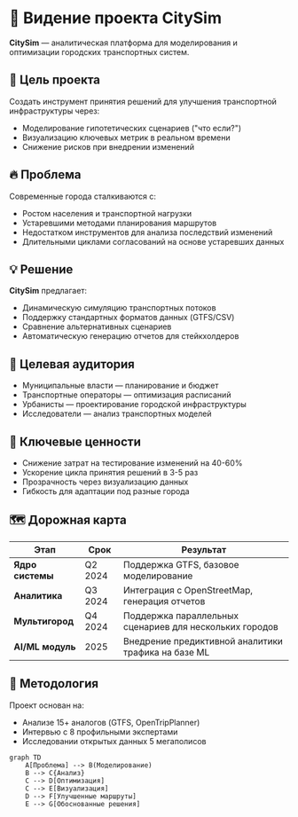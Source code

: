 # 🚀 Видение проекта CitySim

**CitySim** — аналитическая платформа для моделирования и оптимизации городских транспортных систем. 

## 🎯 Цель проекта
Создать инструмент принятия решений для улучшения транспортной инфраструктуры через:
- Моделирование гипотетических сценариев ("что если?")
- Визуализацию ключевых метрик в реальном времени
- Снижение рисков при внедрении изменений

## 🔥 Проблема
Современные города сталкиваются с:
- Ростом населения и транспортной нагрузки
- Устаревшими методами планирования маршрутов
- Недостатком инструментов для анализа последствий изменений
- Длительными циклами согласований на основе устаревших данных

## 💡 Решение
**CitySim** предлагает:
- Динамическую симуляцию транспортных потоков
- Поддержку стандартных форматов данных (GTFS/CSV)
- Сравнение альтернативных сценариев
- Автоматическую генерацию отчетов для стейкхолдеров

## 👥 Целевая аудитория
- Муниципальные власти — планирование и бюджет
- Транспортные операторы — оптимизация расписаний
- Урбанисты — проектирование городской инфраструктуры
- Исследователи — анализ транспортных моделей

## 🌟 Ключевые ценности
- Снижение затрат на тестирование изменений на 40-60%
- Ускорение цикла принятия решений в 3-5 раз
- Прозрачность через визуализацию данных
- Гибкость для адаптации под разные города

## 🗺️ Дорожная карта

| Этап           | Срок     | Результат                          |
|----------------|----------|------------------------------------|
| **Ядро системы** | Q2 2024  | Поддержка GTFS, базовое моделирование |
| **Аналитика**    | Q3 2024  | Интеграция с OpenStreetMap, генерация отчетов |
| **Мультигород**  | Q4 2024  | Поддержка параллельных сценариев для нескольких городов |
| **AI/ML модуль** | 2025     | Внедрение предиктивной аналитики трафика на базе ML |

## 📌 Методология
Проект основан на:
- Анализе 15+ аналогов (GTFS, OpenTripPlanner)
- Интервью с 8 профильными экспертами
- Исследовании открытых данных 5 мегаполисов

```mermaid
graph TD
    A[Проблема] --> B(Моделирование)
    B --> C{Анализ}
    C --> D[Оптимизация]
    C --> E[Визуализация]
    D --> F[Улучшенные маршруты]
    E --> G[Обоснованные решения]

